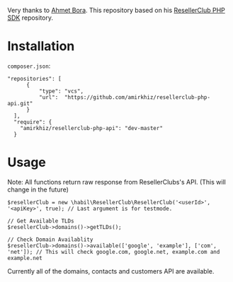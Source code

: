 Very thanks to [Ahmet Bora](https://github.com/afbora "Ahmet Bora"). This repository based on his [ResellerClub PHP SDK](https://github.com/afbora/resellerclub-php-sdk "ResellerClub PHP SDK") repository.
# Installation
`composer.json`:
```
"repositories": [
      {
          "type": "vcs",
          "url":  "https://github.com/amirkhiz/resellerclub-php-api.git"
      }
  ],
  "require": {
    "amirkhiz/resellerclub-php-api": "dev-master"
  }
  ```

# Usage
Note: All functions return raw response from ResellerClubs's API. (This will change in the future)
```
$resellerClub = new \habil\ResellerClub\ResellerClub('<userId>', '<apiKey>', true); // Last argument is for testmode.

// Get Available TLDs
$resellerClub->domains()->getTLDs();

// Check Domain Availablity
$resellerClub->domains()->available(['google', 'example'], ['com', 'net']); // This will check google.com, google.net, example.com and example.net
```

Currently all of the domains, contacts and customers API are available.

